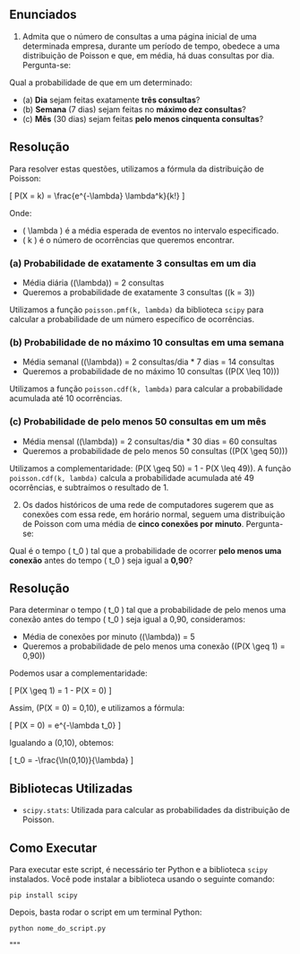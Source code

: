 ## Enunciados

1. Admita que o número de consultas a uma página inicial de uma determinada empresa, durante um período de tempo, obedece a uma distribuição de Poisson e que, em média, há duas consultas por dia. Pergunta-se:

Qual a probabilidade de que em um determinado:
   - (a) **Dia** sejam feitas exatamente **três consultas**?
   - (b) **Semana** (7 dias) sejam feitas no **máximo dez consultas**?
   - (c) **Mês** (30 dias) sejam feitas **pelo menos cinquenta consultas**?

## Resolução

Para resolver estas questões, utilizamos a fórmula da distribuição de Poisson:

\[
P(X = k) = \frac{e^{-\lambda} \lambda^k}{k!}
\]

Onde:
- \( \lambda \) é a média esperada de eventos no intervalo especificado.
- \( k \) é o número de ocorrências que queremos encontrar.

### (a) Probabilidade de exatamente 3 consultas em um dia

- Média diária (\(\lambda\)) = 2 consultas
- Queremos a probabilidade de exatamente 3 consultas (\(k = 3\))

Utilizamos a função `poisson.pmf(k, lambda)` da biblioteca `scipy` para calcular a probabilidade de um número específico de ocorrências.

### (b) Probabilidade de no máximo 10 consultas em uma semana

- Média semanal (\(\lambda\)) = 2 consultas/dia * 7 dias = 14 consultas
- Queremos a probabilidade de no máximo 10 consultas (\(P(X \leq 10)\))

Utilizamos a função `poisson.cdf(k, lambda)` para calcular a probabilidade acumulada até 10 ocorrências.

### (c) Probabilidade de pelo menos 50 consultas em um mês

- Média mensal (\(\lambda\)) = 2 consultas/dia * 30 dias = 60 consultas
- Queremos a probabilidade de pelo menos 50 consultas (\(P(X \geq 50)\))

Utilizamos a complementaridade: \(P(X \geq 50) = 1 - P(X \leq 49)\). A função `poisson.cdf(k, lambda)` calcula a probabilidade acumulada até 49 ocorrências, e subtraímos o resultado de 1.


2. Os dados históricos de uma rede de computadores sugerem que as conexões com essa rede, em horário normal, seguem uma distribuição de Poisson com uma média de **cinco conexões por minuto**. Pergunta-se:

Qual é o tempo \( t_0 \) tal que a probabilidade de ocorrer **pelo menos uma conexão** antes do tempo \( t_0 \) seja igual a **0,90**?

## Resolução

Para determinar o tempo \( t_0 \) tal que a probabilidade de pelo menos uma conexão antes do tempo \( t_0 \) seja igual a 0,90, consideramos:

- Média de conexões por minuto (\(\lambda\)) = 5
- Queremos a probabilidade de pelo menos uma conexão (\(P(X \geq 1) = 0,90\))

Podemos usar a complementaridade:

\[
P(X \geq 1) = 1 - P(X = 0)
\]

Assim, \(P(X = 0) = 0,10\), e utilizamos a fórmula:

\[
P(X = 0) = e^{-\lambda t_0}
\]

Igualando a \(0,10\), obtemos:

\[
t_0 = -\frac{\ln(0,10)}{\lambda}
\]

## Bibliotecas Utilizadas
- `scipy.stats`: Utilizada para calcular as probabilidades da distribuição de Poisson.

## Como Executar
Para executar este script, é necessário ter Python e a biblioteca `scipy` instalados. Você pode instalar a biblioteca usando o seguinte comando:

```
pip install scipy
```

Depois, basta rodar o script em um terminal Python:

```
python nome_do_script.py
```

"""